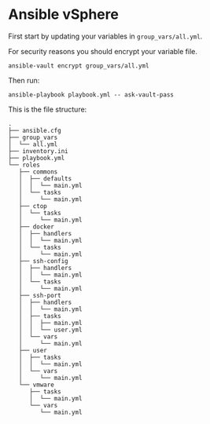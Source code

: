 # Ansible vSphere

First start by updating your variables in `group_vars/all.yml`.

For security reasons you should encrypt your variable file.
```
ansible-vault encrypt group_vars/all.yml
```
Then run:
```
ansible-playbook playbook.yml -- ask-vault-pass
```
This is the file structure:
```
.
├── ansible.cfg
├── group_vars
│  └── all.yml
├── inventory.ini
├── playbook.yml
└── roles
   ├── commons
   │  ├── defaults
   │  │  └── main.yml
   │  └── tasks
   │     └── main.yml
   ├── ctop
   │  └── tasks
   │     └── main.yml
   ├── docker
   │  ├── handlers
   │  │  └── main.yml
   │  └── tasks
   │     └── main.yml
   ├── ssh-config
   │  ├── handlers
   │  │  └── main.yml
   │  └── tasks
   │     └── main.yml
   ├── ssh-port
   │  ├── handlers
   │  │  └── main.yml
   │  ├── tasks
   │  │  ├── main.yml
   │  │  └── user.yml
   │  └── vars
   │     └── main.yml
   ├── user
   │  ├── tasks
   │  │  └── main.yml
   │  └── vars
   │     └── main.yml
   └── vmware
      ├── tasks
      │  └── main.yml
      └── vars
         └── main.yml
```

